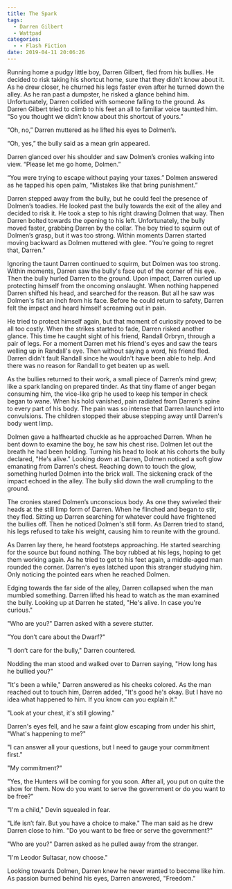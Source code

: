 ```yaml
---
title: The Spark
tags:
  - Darren Gilbert
  - Wattpad
categories:
  - - Flash Fiction
date: 2019-04-11 20:06:26
---
```


Running home a pudgy little boy, Darren Gilbert, fled from his bullies.  He decided to risk taking his shortcut home, sure that they didn’t know about it.  As he drew closer, he churned his legs faster even after he turned down the alley.  As he ran past a dumpster, he risked a glance behind him.  Unfortunately, Darren collided with someone falling to the ground.    As Darren Gilbert tried to climb to his feet an all to familiar voice taunted him.  “So you thought we didn’t know about this shortcut of yours.” 

“Oh, no,” Darren muttered as he lifted his eyes to Dolmen’s.<!-- more -->

“Oh, yes,” the bully said as a mean grin appeared.

Darren glanced over his shoulder and saw Dolmen’s cronies walking into view.  “Please let me go home, Dolmen.” 

“You were trying to escape without paying your taxes.”  Dolmen answered as he tapped his open palm, “Mistakes like that bring punishment.” 

Darren stepped away from the bully, but he could feel the presence of Dolmen’s toadies.  He looked past the bully towards the exit of the alley and decided to risk it.  He took a step to his right drawing Dolmen that way.  Then Darren bolted towards the opening to his left.  Unfortunately, the bully moved faster, grabbing Darren by the collar.  The boy tried to squirm out of Dolmen’s grasp, but it was too strong.  Within moments Darren started moving backward as Dolmen muttered with glee.  “You’re going to regret that, Darren.”

Ignoring the taunt Darren continued to squirm, but Dolmen was too strong.  Within moments, Darren saw the bully's face out of the corner of his eye.  Then the bully hurled Darren to the ground.  Upon impact, Darren curled up protecting himself from the oncoming onslaught.  When nothing happened Darren shifted his head, and searched for the reason.  But all he saw was Dolmen's fist an inch from his face.  Before he could return to safety, Darren felt the impact and heard himself screaming out in pain.

He tried to protect himself again, but that moment of curiosity proved to be all too costly.  When the strikes started to fade, Darren risked another glance.  This time he caught sight of his friend, Randall Orbryn, through a pair of legs.  For a moment Darren met his friend's eyes and saw the tears welling up in Randall's eye.  Then without saying a word, his friend fled.  Darren didn't fault Randall since he wouldn't have been able to help.  And there was no reason for Randall to get beaten up as well.

As the bullies returned to their work, a small piece of Darren’s mind grew; like a spark landing on prepared tinder.  As that tiny flame of anger began consuming him, the vice-like grip he used to keep his temper in check began to wane.  When his hold vanished, pain radiated from Darren’s spine to every part of his body.  The pain was so intense that Darren launched into convulsions.  The children stopped their abuse stepping away until Darren's body went limp.

Dolmen gave a halfhearted chuckle as he approached Darren.  When he bent down to examine the boy, he saw his chest rise.  Dolmen let out the breath he had been holding.  Turning his head to look at his cohorts the bully declared, "He's alive."  Looking down at Darren, Dolmen noticed a soft glow emanating from Darren's chest.  Reaching down to touch the glow, something hurled Dolmen into the brick wall.  The sickening crack of the impact echoed in the alley.  The bully slid down the wall crumpling to the ground.

The cronies stared Dolmen’s unconscious body.  As one they swiveled their heads at the still limp form of Darren.  When he flinched and began to stir, they fled.  Sitting up Darren searching for whatever could have frightened the bullies off.   Then he noticed Dolmen's still form.  As Darren tried to stand, his legs refused to take his weight, causing him to reunite with the ground.

As Darren lay there, he heard footsteps approaching.  He started searching for the source but found nothing.  The boy rubbed at his legs, hoping to get them working again.  As he tried to get to his feet again, a middle-aged man rounded the corner.  Darren's eyes latched upon this stranger studying him.  Only noticing the pointed ears when he reached Dolmen.

Edging towards the far side of the alley, Darren collapsed when the man mumbled something.  Darren lifted his head to watch as the man examined the bully.  Looking up at Darren he stated, "He's alive.  In case you're curious."

"Who are you?" Darren asked with a severe stutter.

"You don’t care about the Dwarf?"

"I don’t care for the bully," Darren countered.

Nodding the man stood and walked over to Darren saying, "How long has he bullied you?"

"It's been a while," Darren answered as his cheeks colored.  As the man reached out to touch him, Darren added, "It's good he's okay.  But I have no idea what happened to him.  If you know can you explain it."

"Look at your chest, it's still glowing." 

Darren's eyes fell, and he saw a faint glow escaping from under his shirt, "What's happening to me?"

"I can answer all your questions, but I need to gauge your commitment first."

"My commitment?" 

"Yes, the Hunters will be coming for you soon.  After all, you put on quite the show for them.  Now do you want to serve the government or do you want to be free?"

"I'm a child," Devin squealed in fear.

"Life isn’t fair.  But you have a choice to make."  The man said as he drew Darren close to him.  "Do you want to be free or serve the government?"

"Who are you?"  Darren asked as he pulled away from the stranger.

"I'm Leodor Sultasar, now choose."

Looking towards Dolmen, Darren knew he never wanted to become like him.  As passion burned behind his eyes, Darren answered, "Freedom."